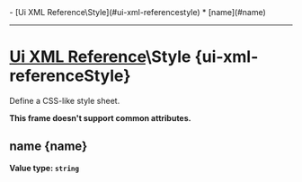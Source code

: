 <div id="toc" markdown="1">
- [Ui XML Reference\Style](#ui-xml-referencestyle)
  * [name](#name)

</div>

***

# [Ui XML Reference](Ui-XML)\\Style {ui-xml-referenceStyle}

[](overview-start)



[](overview-end)

Define a CSS-like style sheet.

**This frame doesn't support common attributes.**

## [](Style.name)name {name}
**Value type: `string`**

[](manual-wiki-start)



[](manual-wiki-end)

